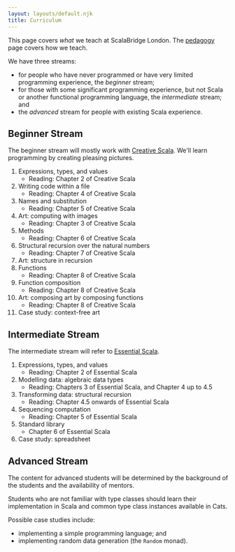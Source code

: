 ```yaml
---
layout: layouts/default.njk
title: Curriculum
---
```


This page covers *what* we teach at ScalaBridge London. The [pedagogy](/mentors/pedagogy) page covers how we teach.

We have three streams:
- for people who have never programmed or have very limited programming experience, the *beginner* stream;
- for those with some significant programming experience, but not Scala or another functional programming language, the *intermediate* stream; and
- the *advanced* stream for people with existing Scala experience.

## Beginner Stream

The beginner stream will mostly work with [Creative Scala][creative-scala]. We'll learn programming by creating pleasing pictures.

1. Expressions, types, and values
   - Reading: Chapter 2 of Creative Scala
2. Writing code within a file
   - Reading: Chapter 4 of Creative Scala
3. Names and substitution
   - Reading: Chapter 5 of Creative Scala
4. Art: computing with images
   - Reading: Chapter 3 of Creative Scala
5. Methods
   - Reading: Chapter 6 of Creative Scala
6. Structural recursion over the natural numbers
   - Reading: Chapter 7 of Creative Scala
7. Art: structure in recursion
8. Functions
   - Reading: Chapter 8 of Creative Scala
9. Function composition
   - Reading: Chapter 8 of Creative Scala
9. Art: composing art by composing functions
   - Reading: Chapter 8 of Creative Scala
10. Case study: context-free art


## Intermediate Stream

The intermediate stream will refer to [Essential Scala][essential-scala].

1. Expressions, types, and values
   - Reading: Chapter 2 of Essential Scala
2. Modelling data: algebraic data types
   - Reading: Chapters 3 of Essential Scala, and Chapter 4 up to 4.5
3. Transforming data: structural recursion
   - Reading: Chapter 4.5 onwards of Essential Scala
4. Sequencing computation
   - Reading: Chapter 5 of Essential Scala
5. Standard library 
   - Chapter 6 of Essential Scala
6. Case study: spreadsheet


## Advanced Stream

The content for advanced students will be determined by the background of the students and the availability of mentors. 

Students who are not familiar with type classes should learn their implementation in Scala and common type class instances available in Cats.

Possible case studies include:
- implementing a simple programming language; and
- implementing random data generation (the `Random` monad).

[creative-scala]: https://www.creativescala.org/
[essential-scala]: https://underscore.io/books/essential-scala/
